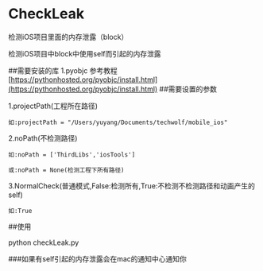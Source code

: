 # CheckLeak
检测iOS项目里面的内存泄露（block）

检测iOS项目中block中使用self而引起的内存泄露

##需要安装的库
1.pyobjc
参考教程[https://pythonhosted.org/pyobjc/install.html](https://pythonhosted.org/pyobjc/install.html)
##需要设置的参数

1.projectPath(工程所在路径)

	如:projectPath = "/Users/yuyang/Documents/techwolf/mobile_ios"
	
2.noPath(不检测路径)

	如:noPath = ['ThirdLibs','iosTools']
	
	或:noPath = None(检测工程下所有路径)
	
3.NormalCheck(普通模式,False:检测所有,True:不检测不检测路径和动画产生的self)

	如:True
	
##使用

python checkLeak.py

###如果有self引起的内存泄露会在mac的通知中心通知你
